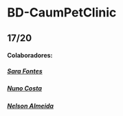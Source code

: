# BD-CaumPetClinic

## 17/20

#### Colaboradores:
##### [Sara Fontes](https://github.com/Sarafont)
##### [Nuno Costa](https://github.com/Nuno23C)
##### [Nelson Almeida](https://github.com/NelsonAlmeida-18)
